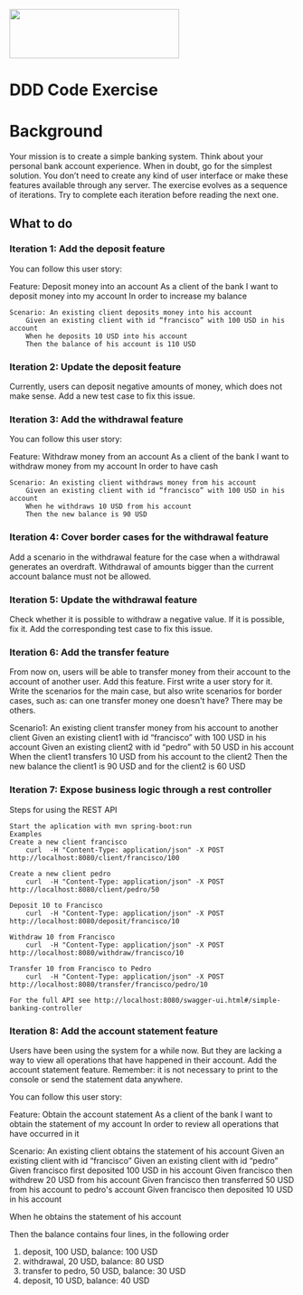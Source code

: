 

<p>
<img width="300" height="87" src="http://www.simpleorientedarchitecture.com/wp-content/uploads/2016/09/dddCover.jpg"/>
</p>

# DDD Code Exercise

# Background
Your mission is to create a simple banking system. Think about your personal bank account experience.
When in doubt, go for the simplest solution. 
You don’t need to create any kind of user interface or make these features available through any server.
The exercise evolves as a sequence of iterations. Try to complete each iteration before reading the next one.

## What to do
### Iteration 1: Add the deposit feature

You can follow this user story:

Feature: Deposit money into an account
    As a client of the bank
    I want to deposit money into my account
    In order to increase my balance

    Scenario: An existing client deposits money into his account
        Given an existing client with id “francisco” with 100 USD in his account
        When he deposits 10 USD into his account
        Then the balance of his account is 110 USD

### Iteration 2: Update the deposit feature

Currently, users can deposit negative amounts of money, which does not make sense. Add a new test case to fix this issue.

### Iteration 3: Add the withdrawal feature

You can follow this user story:

Feature: Withdraw money from an account
    As a client of the bank
    I want to withdraw money from my account
    In order to have cash

    Scenario: An existing client withdraws money from his account
        Given an existing client with id “francisco” with 100 USD in his account
        When he withdraws 10 USD from his account
        Then the new balance is 90 USD

### Iteration 4: Cover border cases for the withdrawal feature

Add a scenario in the withdrawal feature for the case when a withdrawal generates an overdraft. 
Withdrawal of amounts bigger than the current account balance must not be allowed.

### Iteration 5: Update the withdrawal feature

Check whether it is possible to withdraw a negative value. 
If it is possible, fix it. Add the corresponding test case to fix this issue.

### Iteration 6: Add the transfer feature

From now on, users will be able to transfer money from their account to the account of another user. 
Add this feature. First write a user story for it. 
Write the scenarios for the main case, but also write scenarios for border cases, such as:
can one transfer money one doesn't have? There may be others.

 Scenario1: An existing client transfer money from his account to another client
        Given an existing client1 with id “francisco” with 100 USD in his account
        Given an existing client2 with id “pedro” with 50 USD in his account
        When the client1 transfers 10 USD from his account to the client2
        Then the new balance the client1 is 90 USD and for the client2 is 60 USD

### Iteration 7: Expose business logic through a rest controller

Steps for using the REST API

 	Start the aplication with mvn spring-boot:run
 	Examples
	Create a new client francisco
		curl  -H "Content-Type: application/json" -X POST http://localhost:8080/client/francisco/100
		
	Create a new client pedro
		curl  -H "Content-Type: application/json" -X POST http://localhost:8080/client/pedro/50
		
	Deposit 10 to Francisco 
		curl  -H "Content-Type: application/json" -X POST http://localhost:8080/deposit/francisco/10
		
	Withdraw 10 from Francisco 
		curl  -H "Content-Type: application/json" -X POST http://localhost:8080/withdraw/francisco/10
		
	Transfer 10 from Francisco to Pedro
		curl  -H "Content-Type: application/json" -X POST http://localhost:8080/transfer/francisco/pedro/10
	
	For the full API see http://localhost:8080/swagger-ui.html#/simple-banking-controller


### Iteration 8: Add the account statement feature

Users have been using the system for a while now. 
But they are lacking a way to view all operations that have happened in their account.
Add the account statement feature. 
Remember: it is not necessary to print to the console or send the statement data anywhere.

You can follow this user story:

Feature: Obtain the account statement
As a client of the bank
I want to obtain the statement of my account
In order to review all operations that have occurred in it

Scenario: An existing client obtains the statement of his account
Given an existing client with id “francisco”
Given an existing client with id “pedro”
Given francisco first deposited 100 USD in his account
Given francisco then withdrew 20 USD from his account
Given francisco then transferred 50 USD from his account to pedro's account
Given francisco then deposited 10 USD in his account

When he obtains the statement of his account

Then the balance contains four lines, in the following order

1. deposit, 100 USD, balance: 100 USD
2. withdrawal, 20 USD, balance: 80 USD
3. transfer to pedro, 50 USD, balance: 30 USD
4. deposit, 10 USD, balance: 40 USD
